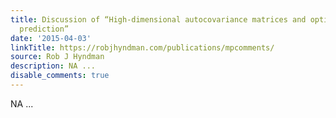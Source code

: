 ```yaml
---
title: Discussion of “High-dimensional autocovariance matrices and optimal linear
  prediction”
date: '2015-04-03'
linkTitle: https://robjhyndman.com/publications/mpcomments/
source: Rob J Hyndman
description: NA ...
disable_comments: true
---
```

NA ...